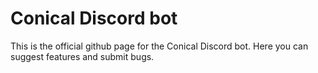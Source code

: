 # Conical Discord bot

This is the official github page for the Conical Discord bot. Here you can suggest features and submit bugs.
